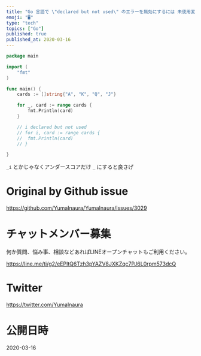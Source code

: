 ```yaml
---
title: "Go 言語で \"declared but not used\" のエラーを無効にするには 未使用変数をアンダースコアだけにすれば良いじゃない "
emoji: "🖥"
type: "tech"
topics: ["Go"]
published: true
published_at: 2020-03-16
---
```


```go
package main

import (
	"fmt"
)

func main() {
	cards := []string{"A", "K", "Q", "J"}

	for _, card := range cards {
		fmt.Println(card)
	}

	// i declared but not used
	// for i, card := range cards {
	// 	fmt.Println(card)
	// }

}

```

`_i` とかじゃなくアンダースコアだけ `_` にすると良さげ

# Original by Github issue

https://github.com/YumaInaura/YumaInaura/issues/3029








<!-- Update From Qiita API -->

# チャットメンバー募集


何か質問、悩み事、相談などあればLINEオープンチャットもご利用ください。

https://line.me/ti/g2/eEPltQ6Tzh3pYAZV8JXKZqc7PJ6L0rpm573dcQ





# Twitter


https://twitter.com/YumaInaura


<!-- Update From Qiita API -->



# 公開日時

2020-03-16
